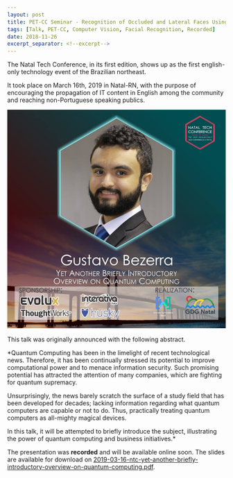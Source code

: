 ```yaml
---
layout: post
title: PET-CC Seminar - Recognition of Occluded and Lateral Faces Using MTCNN, DLIB and Homographies
tags: [Talk, PET-CC, Computer Vision, Facial Recognition, Recorded]
date: 2018-11-26
excerpt_separator: <!--excerpt-->
---
```


The Natal Tech Conference, in its first edition, 
shows up as the first english-only technology event of the Brazilian northeast.

It took place on March 16th, 2019 in Natal-RN,
with the purpose of encouraging the propagation of IT content in English
among the community and reaching non-Portuguese speaking publics.

![Call for talk - Announcement image](/assets/img/talks/2019-03-16-natal-tech-conference.jpg)

This talk was originally announced with the following abstract.
<!--excerpt-->
*Quantum Computing has been in the limelight of recent technological news.
Therefore, it has been continually stressed its potential to improve computational power
and to menace information security.
Such promising potential has attracted the attention of many companies,
which are fighting for quantum supremacy.

Unsurprisingly, the news barely scratch the surface of a study field that has been developed for decades;
lacking information regarding what quantum computers are capable or not to do.
Thus, practically treating quantum computers as all-mighty magical devices.

In this talk, it will be attempted to briefly introduce the subject,
illustrating the power of quantum computing and business initiatives.*

The presentation was **recorded** and will be available online soon.
The slides are available for download on
<a href="{{ site.baseurl }}/assets/slides/2019-03-16-ntc-yet-another-briefly-introductory-overview-on-quantum-computing.pdf" target="_blank">
2019-03-16-ntc-yet-another-briefly-introductory-overview-on-quantum-computing.pdf</a>.

